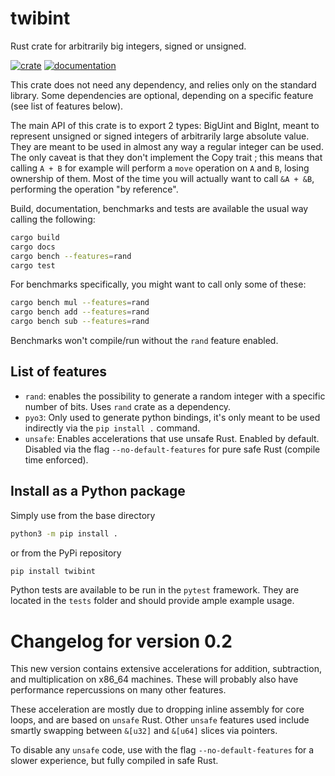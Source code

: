 # twibint
Rust crate for arbitrarily big integers, signed or unsigned.

[![crate](https://img.shields.io/crates/v/twibint.svg)](https://crates.io/crates/twibint)
[![documentation](https://docs.rs/twibint/badge.svg)](https://docs.rs/twibint)

This crate does not need any dependency, and relies only on the standard 
library. Some dependencies are optional, depending on a specific feature (see 
list of features below).

The main API of this crate is to export 2 types: BigUint and BigInt, 
meant to represent unsigned or signed integers of arbitrarily large
absolute value. They are meant to be used in almost any way a regular 
integer can be used. The only caveat is that they don't implement the 
Copy trait ; this means that calling `A + B` for example will perform
a `move` operation on `A` and `B`, losing ownership of them. Most of the 
time you will actually want to call `&A + &B`, performing the operation
"by reference".

Build, documentation, benchmarks and tests are available the usual way calling
the following:

```bash
cargo build
cargo docs
cargo bench --features=rand
cargo test
```

For benchmarks specifically, you might want to call only some of these:
```bash
cargo bench mul --features=rand
cargo bench add --features=rand
cargo bench sub --features=rand
```

Benchmarks won't compile/run without the `rand` feature enabled.

## List of features

- `rand`: enables the possibility to generate a random integer with a specific 
number of bits. Uses `rand` crate as a dependency.
- `pyo3`: Only used to generate python bindings, it's only meant to be used
indirectly via the `pip install .` command.
- `unsafe`: Enables accelerations that use unsafe Rust. Enabled by default. 
Disabled via the flag `--no-default-features` for pure safe Rust (compile time enforced).


## Install as a Python package
Simply use from the base directory
```bash
python3 -m pip install .
```

or from the PyPi repository
```bash
pip install twibint
```

Python tests are available to be run in the `pytest` framework. They are located
in the `tests` folder and should provide ample example usage.

# Changelog for version 0.2
This new version contains extensive accelerations for addition, subtraction, and 
multiplication on x86_64 machines. These will probably also have performance 
repercussions on many other features.

These acceleration are mostly due to dropping inline assembly for core loops, and are 
based on `unsafe` Rust. Other `unsafe` features used include smartly swapping between 
`&[u32]` and `&[u64]` slices via pointers.

To disable any `unsafe` code, use with the flag `--no-default-features` for a slower
experience, but fully compiled in safe Rust.
